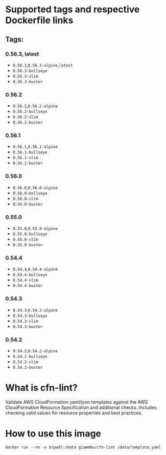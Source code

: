 # Supported tags and respective Dockerfile links

## Tags:

### 0.56.3, latest
* `0.56.3`,`0.56.3-alpine`,`latest`
* `0.56.3-bullseye`
* `0.56.3-slim`
* `0.56.3-buster`

### 0.56.2
* `0.56.2`,`0.56.2-alpine`
* `0.56.2-bullseye`
* `0.56.2-slim`
* `0.56.2-buster`

### 0.56.1
* `0.56.1`,`0.56.1-alpine`
* `0.56.1-bullseye`
* `0.56.1-slim`
* `0.56.1-buster`

### 0.56.0
* `0.56.0`,`0.56.0-alpine`
* `0.56.0-bullseye`
* `0.56.0-slim`
* `0.56.0-buster`

### 0.55.0
* `0.55.0`,`0.55.0-alpine`
* `0.55.0-bullseye`
* `0.55.0-slim`
* `0.55.0-buster`

### 0.54.4
* `0.54.4`,`0.54.4-alpine`
* `0.54.4-bullseye`
* `0.54.4-slim`
* `0.54.4-buster`

### 0.54.3
* `0.54.3`,`0.54.3-alpine`
* `0.54.3-bullseye`
* `0.54.3-slim`
* `0.54.3-buster`

### 0.54.2
* `0.54.2`,`0.54.2-alpine`
* `0.54.2-bullseye`
* `0.54.2-slim`
* `0.54.2-buster`

# What is cfn-lint?
Validate AWS CloudFormation yaml/json templates against the AWS CloudFormation Resource Specification and additional checks. Includes checking valid values for resource properties and best practices.

# How to use this image

`docker run --rm -v $(pwd):/data giammbo/cfn-lint /data/template.yaml`

